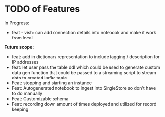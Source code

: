 # TODO of Features

In Progress:

- feat - vish: can add connection details into notebook and make it work from local

**Future scope:**

- feat: add in dictionary representation to include tagging / description for IP addresses
- feat: let user pass the table ddl which could be used to generate custom data gen function that could be passed to a streaming script to stream data to created kafka topic
- Feat: stopping and starting an instance
- Feat: Autogenerated notebook to ingest into SingleStore so don't have to do manually
- Feat: Customizable schema
- Feat: recording down amount of times deployed and utilized for record keeping
